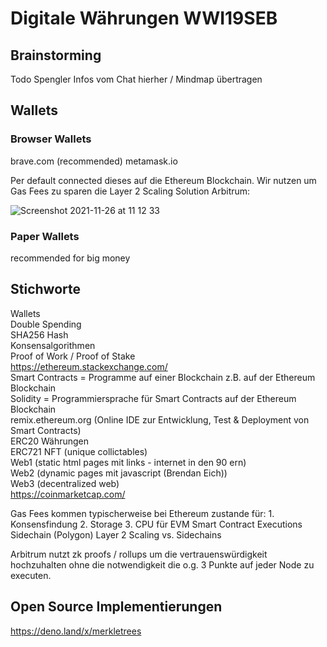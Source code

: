 # Digitale Währungen WWI19SEB

## Brainstorming
Todo Spengler Infos vom Chat hierher / Mindmap übertragen

## Wallets
### Browser Wallets
brave.com (recommended)
metamask.io

Per default connected dieses auf die Ethereum Blockchain. Wir nutzen um Gas Fees zu sparen die Layer 2 Scaling Solution Arbitrum:

![Screenshot 2021-11-26 at 11 12 33](https://user-images.githubusercontent.com/43786652/143564681-e2531e37-8c48-410c-829c-54be46d48d1f.png)


### Paper Wallets
recommended for big money

## Stichworte
Wallets   
Double Spending   
SHA256 Hash   
Konsensalgorithmen    
Proof of Work / Proof of Stake    
https://ethereum.stackexchange.com/  
Smart Contracts = Programme auf einer Blockchain z.B. auf der Ethereum Blockchain    
Solidity = Programmiersprache für Smart Contracts auf der Ethereum Blockchain   
remix.ethereum.org (Online IDE zur Entwicklung, Test & Deployment von Smart Contracts)   
ERC20 Währungen  
ERC721 NFT (unique collictables)   
Web1 (static html pages mit links - internet in den 90 ern)  
Web2 (dynamic pages mit javascript (Brendan Eich))  
Web3 (decentralized web)  
https://coinmarketcap.com/  

Gas Fees kommen typischerweise bei Ethereum zustande für: 1. Konsensfindung 2. Storage 3. CPU für EVM Smart Contract Executions
Sidechain (Polygon) 
Layer 2 Scaling vs. Sidechains

Arbitrum nutzt zk proofs / rollups um die vertrauenswürdigkeit hochzuhalten ohne die notwendigkeit die o.g. 3 Punkte auf jeder Node zu executen.






## Open Source Implementierungen 
https://deno.land/x/merkletrees






